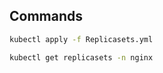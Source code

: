## Commands

```bash
kubectl apply -f Replicasets.yml
```

```bash
kubectl get replicasets -n nginx
```
